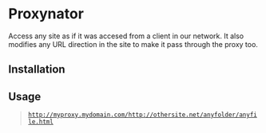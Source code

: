 # Proxynator

Access any site as if it was accesed from a client in our network. It also
modifies any URL direction in the site to make it pass through the proxy too.

## Installation


## Usage

> <code>http://myproxy.mydomain.com/http://othersite.net/anyfolder/anyfile.html</code>

